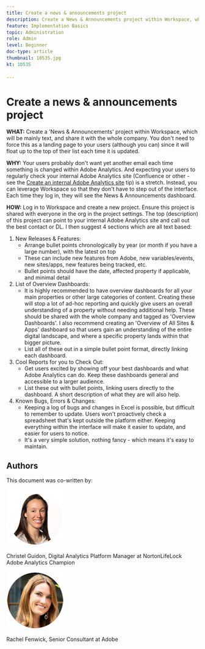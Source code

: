 ```yaml
---
title: Create a news & announcements project
description: Create a News & Announcements project within Workspace, which will be mainly text, and be share it with the whole company.
feature: Implementation Basics
topic: Administration
role: Admin
level: Beginner
doc-type: article
thumbnail: 10535.jpg
kt: 10535

---
```


# Create a news & announcements project

**WHAT:** Create a 'News & Announcements' project within Workspace, which will be mainly text, and share it with the whole company. You don't need to force this as a landing page to your users (although you can) since it will float up to the top of their list each time it is updated.

**WHY:** Your users probably don't want yet another email each time something is changed within Adobe Analytics. And expecting your users to regularly check your internal Adobe Analytics site (Confluence or other - see the [Create an internal Adobe Analytics site](create-an-internal-adobe-analytics-site.md) tip) is a stretch. Instead, you can leverage Workspace so that they don't have to step out of the interface. Each time they log in, they will see the News & Announcements dashboard.

**HOW:** Log in to Workspace and create a new project. Ensure this project is shared with everyone in the org in the project settings. The top (description) of this project can point to your internal Adobe Analytics site and call out the best contact or DL. I then suggest 4 sections which are all text based:
1. New Releases & Features: 
    * Arrange bullet points chronologically by year (or month if you have a large number), with the latest on top
    * These can include new features from Adobe, new variables/events, new sites/apps, new features being tracked, etc.
    * Bullet points should have the date, affected property if applicable, and minimal detail
1. List of Overview Dashboards:
    * It is highly recommended to have overview dashboards for all your main properties or other large categories of content. Creating these will stop a lot of ad-hoc reporting and quickly give users an overall understanding of a property without needing additional help. These should be shared with the whole company and tagged as 'Overview Dashboards'. I also recommend creating an 'Overview of All Sites & Apps' dashboard so that users gain an understanding of the entire digital landscape, and where a specific property lands within that bigger picture.
    * List all of these out in a simple bullet point format, directly linking each dashboard.
1. Cool Reports for you to Check Out:
    * Get users excited by showing off your best dashboards and what Adobe Analytics can do. Keep these dashboards general and accessible to a larger audience.
    * List these out with bullet points, linking users directly to the dashboard. A short description of what they are will also help.
1. Known Bugs, Errors & Changes:
    * Keeping a log of bugs and changes in Excel is possible, but difficult to remember to update. Users won't proactively check a spreadsheet that's kept outside the platform either. Keeping everything within the interface will make it easier to update, and easier for users to notice.
    * It's a very simple solution, nothing fancy - which means it's easy to maintain.

## Authors

This document was co-written by:

![Christel Guidon](assets/Christel-Headshot-150.png)

Christel Guidon, Digital Analytics Platform Manager at NortonLifeLock
Adobe Analytics Champion

![Rachel Fenwick](assets/Rachel-Fenwick-150.png)

Rachel Fenwick, Senior Consultant at Adobe
